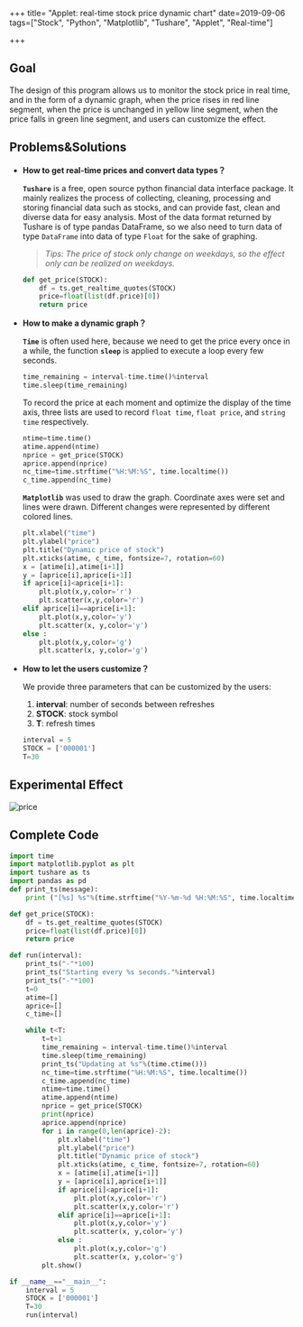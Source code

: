 +++
title= "Applet: real-time stock price dynamic chart"
date=2019-09-06
tags=["Stock", "Python", "Matplotlib", "Tushare", "Applet", "Real-time"]

+++

## Goal

The design of this program allows us to monitor the stock price in real time, and in the form of a dynamic graph, when the price rises in red line segment, when the price is unchanged in yellow line segment, when the price falls in green line segment, and users can customize the effect.

## Problems&Solutions

- **How to get real-time prices and convert data types？**

  **`Tushare`** is a free, open source python financial data interface package. It mainly realizes the process of collecting, cleaning, processing and storing financial data such as stocks, and can provide fast, clean and diverse data for easy analysis. Most of the data format returned by Tushare is of type pandas DataFrame, so we also need to turn data of type `DataFrame` into data of type `Float` for the sake of graphing.

  > *Tips: The price of stock only change on weekdays, so the effect only can be realized on weekdays.*

  ```python
  def get_price(STOCK):
      df = ts.get_realtime_quotes(STOCK)
      price=float(list(df.price)[0])
      return price
  ```

- **How to make a dynamic graph？**

  **`Time`** is often used here, because we need to get the price every once in a while, the function **`sleep`** is applied to execute a loop every few seconds.

  ```python
  time_remaining = interval-time.time()%interval
  time.sleep(time_remaining)
  ```

  To record the price at each moment and optimize the display of the time axis, three lists are used to record `float time`, `float price`, and `string time` respectively.

  ```python
  ntime=time.time()
  atime.append(ntime)
  nprice = get_price(STOCK)
  aprice.append(nprice)
  nc_time=time.strftime("%H:%M:%S", time.localtime())
  c_time.append(nc_time)
  ```

  **`Matplotlib`** was used to draw the graph. Coordinate axes were set and lines were drawn. Different changes were represented by different colored lines.

  ```python
  plt.xlabel("time")
  plt.ylabel("price")
  plt.title("Dynamic price of stock")
  plt.xticks(atime, c_time, fontsize=7, rotation=60)
  x = [atime[i],atime[i+1]]
  y = [aprice[i],aprice[i+1]]
  if aprice[i]<aprice[i+1]:
      plt.plot(x,y,color='r')
      plt.scatter(x,y,color='r')
  elif aprice[i]==aprice[i+1]:
      plt.plot(x,y,color='y')
      plt.scatter(x, y,color='y')
  else :
      plt.plot(x,y,color='g')
      plt.scatter(x, y,color='g')
  ```

- **How to let the users customize？**

  We provide three parameters that can be customized by the users:

  1. **interval**: number of seconds between refreshes
  2. **STOCK**: stock symbol
  3. **T**: refresh times

  ```python
  interval = 5
  STOCK = ['000001']
  T=30
  ```

## Experimental Effect

![price](/img/price.png)

## Complete Code

```python
import time
import matplotlib.pyplot as plt
import tushare as ts
import pandas as pd
def print_ts(message):
    print ("[%s] %s"%(time.strftime("%Y-%m-%d %H:%M:%S", time.localtime()), message))

def get_price(STOCK):
    df = ts.get_realtime_quotes(STOCK)
    price=float(list(df.price)[0])
    return price

def run(interval):
    print_ts("-"*100)
    print_ts("Starting every %s seconds."%interval)
    print_ts("-"*100)
    t=0
    atime=[]
    aprice=[]
    c_time=[]

    while t<T:
        t=t+1
        time_remaining = interval-time.time()%interval
        time.sleep(time_remaining)
        print_ts("Updating at %s"%(time.ctime()))
        nc_time=time.strftime("%H:%M:%S", time.localtime())
        c_time.append(nc_time)
        ntime=time.time()
        atime.append(ntime)
        nprice = get_price(STOCK)
        print(nprice)
        aprice.append(nprice)
        for i in range(0,len(aprice)-2):
            plt.xlabel("time")
            plt.ylabel("price")
            plt.title("Dynamic price of stock")
            plt.xticks(atime, c_time, fontsize=7, rotation=60)
            x = [atime[i],atime[i+1]]
            y = [aprice[i],aprice[i+1]]
            if aprice[i]<aprice[i+1]:
                plt.plot(x,y,color='r')
                plt.scatter(x,y,color='r')
            elif aprice[i]==aprice[i+1]:
                plt.plot(x,y,color='y')
                plt.scatter(x, y,color='y')
            else :
                plt.plot(x,y,color='g')
                plt.scatter(x, y,color='g')
        plt.show()

if __name__=="__main__":
    interval = 5
    STOCK = ['000001']
    T=30
    run(interval)
```

